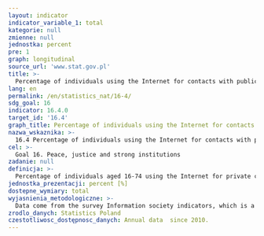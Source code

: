 ```yaml
---
layout: indicator
indicator_variable_1: total
kategorie: null
zmienne: null
jednostka: percent
pre: 1
graph: longitudinal
source_url: 'www.stat.gov.pl'
title: >-
  Percentage of individuals using the Internet for contacts with public authorities or public services for submitting completed forms
lang: en
permalink: /en/statistics_nat/16-4/
sdg_goal: 16
indicator: 16.4.0
target_id: '16.4'
graph_title: Percentage of individuals using the Internet for contacts with public authorities or public services for submitting completed forms
nazwa_wskaznika: >-
  16.4 Percentage of individuals using the Internet for contacts with public authorities or public services for submitting completed forms
cel: >-
  Goal 16. Peace, justice and strong institutions
zadanie: null
definicja: >-
  Percentage of individuals aged 16-74 using the Internet for private contacts with public authorities or public services for submitting completed forms online (in the last 12 months).
jednostka_prezentacji: percent [%]
dostepne_wymiary: total
wyjasnienia_metodologiczne: >-
  Data come from the survey Information society indicators, which is a questionnaire-based sample survey carried out in a voluntary face-to face interview. The survey is conducted in April every year. In accordance with the requirements set up in the Commission regulations, the survey covers all households in the country (with at least one person aged 16-74) and all persons aged 16-74 living in those households. The survey excludes persons living in collective accommodation establishments such as student dormitories, employee hostels, social welfare homes, convents, hospitals, barracks, prisons etc.) Foreigners may participate in the survey as long as they are able to speak Polish.The term of &#39 public authorities&#39  refers to authorities providing public services, as well as conducting typical administrative activities. This includes, for example, the tax authorities, customs authorities, registration authorities, social security institutions, public health authorities (eg. NFZ, hospitals), institutions of environmental protection, and other authorities providing public activities. There are local, regional, and national public authorities.Contact with the public authorities via the Internet includes for example: search for information on web pages, downloading official forms, sending filled-in forms (excluding self-written e-mails).
zrodlo_danych: Statistics Poland
czestotliwosc_dostępnosc_danych: Annual data  since 2010.
---
```

